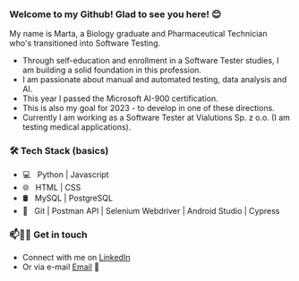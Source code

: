 ### Welcome to my Github! Glad to see you here! 😊
My name is Marta, a Biology graduate and Pharmaceutical Technician who's transitioned into Software Testing. 

- Through self-education and enrollment in a Software Tester studies, I am building a solid foundation in this profession.
- I am passionate about manual and automated testing, data analysis and AI.
- This year I passed the Microsoft AI-900 certification.
- This is also my goal for 2023 - to develop in one of these directions. 
- Currently I am working as a Software Tester at Vialutions Sp. z o.o. (I am testing medical applications).

### 🛠 Tech Stack (basics)

- 💻 &nbsp; Python | Javascript
- 🌐 &nbsp; HTML | CSS 
- 🛢 &nbsp; MySQL | PostgreSQL
- 🔧 &nbsp; Git | Postman API | Selenium Webdriver | Android Studio | Cypress

### 📫🤝🏻 Get in touch

- Connect with me on [LinkedIn](https://www.linkedin.com/in/marta-dydak/) 
- Or via e-mail [Email](mailto:mkdydak@gmail.com) 💌
